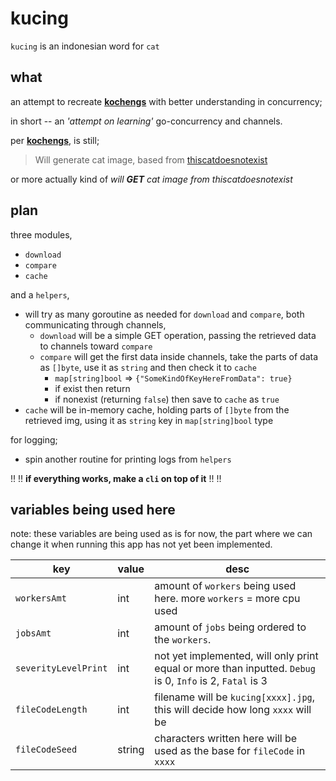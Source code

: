 # kucing

`kucing` is an indonesian word for `cat`

## what

an attempt to recreate [**kochengs**](https://github.com/rnd00/kochengs) with better understanding in concurrency;

in short -- an _'attempt on learning'_ go-concurrency and channels.

per [**kochengs**](https://github.com/rnd00/kochengs), is still;

> Will generate cat image, based from [thiscatdoesnotexist](https://thiscatdoesnotexist.com)

or more actually kind of _will **GET** cat image from thiscatdoesnotexist_

## plan

three modules,

- `download`
- `compare`
- `cache`

and a `helpers`,

- will try as many goroutine as needed for `download` and `compare`, both communicating through channels,
  - `download` will be a simple GET operation, passing the retrieved data to channels toward `compare`
  - `compare` will get the first data inside channels, take the parts of data as `[]byte`, use it as `string` and then check it to `cache`
    - `map[string]bool` => `{"SomeKindOfKeyHereFromData": true}`
    - if exist then return
    - if nonexist (returning `false`) then save to `cache` as `true`
- `cache` will be in-memory cache, holding parts of `[]byte` from the retrieved img, using it as `string` key in `map[string]bool` type

for logging;

- spin another routine for printing logs from `helpers`

!! !! **if everything works, make a `cli` on top of it** !! !!

## variables being used here

note: these variables are being used as is for now, the part where we can change it when running this app has not yet been implemented.

| key                  | value  | desc                                                                                                      |
| -------------------- | ------ | --------------------------------------------------------------------------------------------------------- |
| `workersAmt`         | int    | amount of `workers` being used here. more `workers` = more cpu used                                       |
| `jobsAmt`            | int    | amount of `jobs` being ordered to the `workers`.                                                          |
| `severityLevelPrint` | int    | not yet implemented, will only print equal or more than inputted. `Debug` is 0, `Info` is 2, `Fatal` is 3 |
| `fileCodeLength`     | int    | filename will be `kucing[xxxx].jpg`, this will decide how long `xxxx` will be                             |
| `fileCodeSeed`       | string | characters written here will be used as the base for `fileCode` in `xxxx`                                 |
